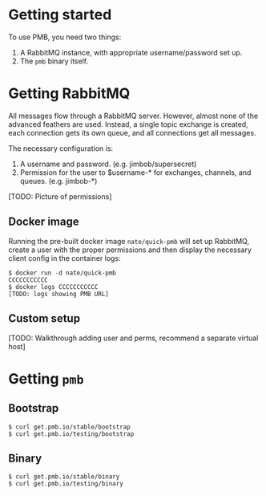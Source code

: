 # Getting started

To use PMB, you need two things:

1. A RabbitMQ instance, with appropriate username/password set up.
2. The `pmb` binary itself.

# Getting RabbitMQ

All messages flow through a RabbitMQ server.  However, almost none of the advanced feathers are used. Instead, a single topic exchange is created, each connection gets its own queue, and all connections get all messages.

The necessary configuration is:

1. A username and password. (e.g. jimbob/supersecret)
2. Permission for the user to $username-* for exchanges, channels, and queues. (e.g. jimbob-*)

[TODO: Picture of permissions]

## Docker image

Running the pre-built docker image `nate/quick-pmb` will set up RabbitMQ, create a user with the proper permissions and then display the necessary client config in the container logs:

```
$ docker run -d nate/quick-pmb
CCCCCCCCCCC
$ docker logs CCCCCCCCCCC
[TODO: logs showing PMB URL]
```

## Custom setup

[TODO: Walkthrough adding user and perms, recommend a separate virtual host]

# Getting `pmb`

## Bootstrap

```
$ curl get.pmb.io/stable/bootstrap
$ curl get.pmb.io/testing/bootstrap
```

## Binary

```
$ curl get.pmb.io/stable/binary
$ curl get.pmb.io/testing/binary
```
